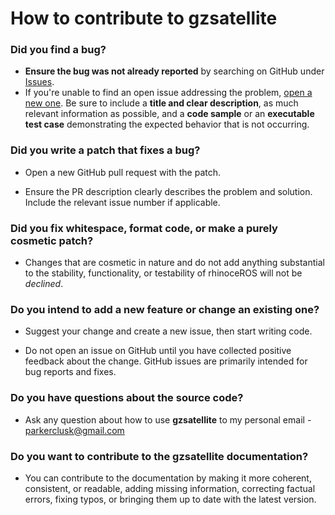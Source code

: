 # How to contribute to gzsatellite

### **Did you find a bug?**

* **Ensure the bug was not already reported** by searching on GitHub under [Issues](https://github.com/plusk01/gzsatellite/issues).
* If you're unable to find an open issue addressing the problem, [open a new one](https://github.com/plusk01/gzsatellite/issues/new). Be sure to include a **title and clear description**, as much relevant information as possible, and a **code sample** or an **executable test case** demonstrating the expected behavior that is not occurring.

### **Did you write a patch that fixes a bug?**

* Open a new GitHub pull request with the patch.

* Ensure the PR description clearly describes the problem and solution. Include the relevant issue number if applicable.

### **Did you fix whitespace, format code, or make a purely cosmetic patch?**

* Changes that are cosmetic in nature and do not add anything substantial to the stability, functionality, or testability of rhinoceROS will not be *declined*.

### **Do you intend to add a new feature or change an existing one?**

* Suggest your change and create a new issue, then start writing code.

* Do not open an issue on GitHub until you have collected positive feedback about the change. GitHub issues are primarily intended for bug reports and fixes.

### **Do you have questions about the source code?**

* Ask any question about how to use **gzsatellite** to my personal email - parkerclusk@gmail.com

### **Do you want to contribute to the gzsatellite documentation?**

* You can contribute to the documentation by making it more coherent, consistent, or readable, adding missing information, correcting factual errors, fixing typos, or bringing them up to date with the latest version.
